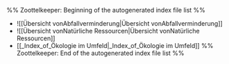 %% Zoottelkeeper: Beginning of the autogenerated index file list  %%
-  ![[Übersicht vonAbfallverminderung|Übersicht vonAbfallverminderung]]
-  ![[Übersicht vonNatürliche Ressourcen|Übersicht vonNatürliche Ressourcen]]
-  [[_Index_of_Ökologie im Umfeld|_Index_of_Ökologie im Umfeld]]
%% Zoottelkeeper: End of the autogenerated index file list  %%
